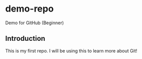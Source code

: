 # demo-repo
Demo for GitHub (Beginner)
## Introduction
This is my first repo.
I will be using this to learn more about Git!
